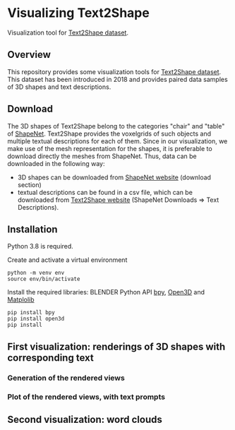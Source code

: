 # Visualizing Text2Shape
Visualization tool for [Text2Shape dataset](http://text2shape.stanford.edu/).

## Overview
This repository provides some visualization tools for [Text2Shape dataset](http://text2shape.stanford.edu/). This dataset has been introduced in 2018 and provides paired data samples of 3D shapes and text descriptions.

## Download
The 3D shapes of Text2Shape belong to the categories "chair" and "table" of [ShapeNet](https://shapenet.org/).
Text2Shape provides the voxelgrids of such objects and multiple textual descriptions for each of them.
Since in our visualization, we make use of the mesh representation for the shapes, it is preferable to download directly the meshes from ShapeNet.
Thus, data can be downloaded in the following way:
* 3D shapes can be downloaded from [ShapeNet website](https://shapenet.org/) (download section)
* textual descriptions can be found in a csv file, which can be downloaded from [Text2Shape website](http://text2shape.stanford.edu/) (ShapeNet Downloads => Text Descriptions).

## Installation
Python 3.8 is required.

Create and activate a virtual environment
```console
python -m venv env
source env/bin/activate
```

Install the required libraries: BLENDER Python API [bpy](https://docs.blender.org/api/current/index.html), [Open3D](http://www.open3d.org/) and [Matplolib](https://matplotlib.org/)
```console
pip install bpy
pip install open3d
pip install 
```

## First visualization: renderings of 3D shapes with corresponding text
### Generation of the rendered views
### Plot of the rendered views, with text prompts


## Second visualization: word clouds
